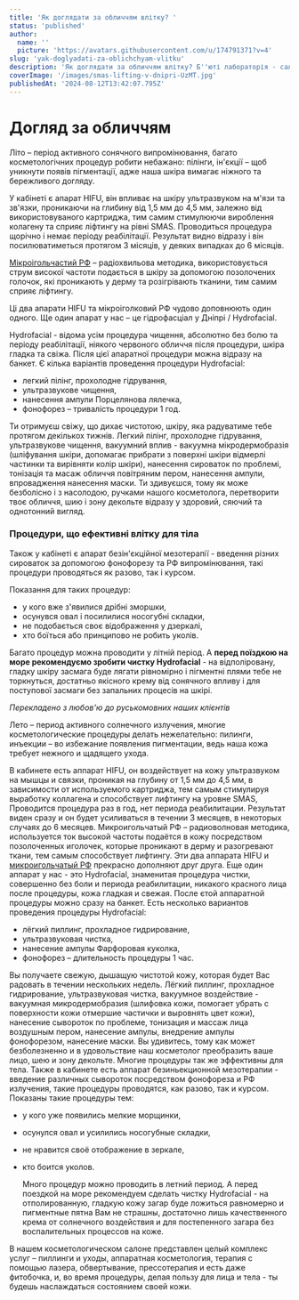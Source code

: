 ```yaml
---
title: 'Як доглядати за обличчям влітку? '
status: 'published'
author:
  name: ''
  picture: 'https://avatars.githubusercontent.com/u/174791371?v=4'
slug: 'yak-doglyadati-za-oblichchyam-vlitku'
description: 'Як доглядати за обличчям влітку? Б''юті лабораторія - салон краси, корисного і бережливого догляду за твоїм тілом у Дніпрі'
coverImage: '/images/smas-lifting-v-dnipri-UzMT.jpg'
publishedAt: '2024-08-12T13:42:07.795Z'
---
```


# Догляд за обличчям

Літо – період активного сонячного випромінювання, багато косметологічних процедур робити небажано: пілінги, ін'єкції – щоб уникнути появів пігментації, адже наша шкіра вимагає ніжного та бережливого догляду.

У кабінеті є апарат HIFU, він впливає на шкіру ультразвуком на м'язи та зв'язки, проникаючи на глибину від 1,5 мм до 4,5 мм, залежно від використовуваного картриджа, тим самим стимулюючи вироблення колагену та сприяє ліфтингу на рівні SMAS. Проводиться процедура щорічно і немає періоду реабілітації. Результат видно відразу і він посилюватиметься протягом 3 місяців, у деяких випадках до 6 місяців. 

[Мікроігольчастий РФ](https://cosmetcab.dp.ua/services/Mikroholkovyy-RF-v-Dnipri) – радіохвильова методика, використовується струм високої частоти подається в шкіру за допомогою позолочених голочок, які проникають у дерму та розігрівають тканини, тим самим сприяє ліфтингу. 

Ці два апарати HIFU та мікроіголковий РФ чудово доповнюють один одного. Ще один апарат у нас – це гідрофасціал у Дніпрі / Hydrofacial. 

Hydrofacial - відома усім процедура чищення, абсолютно без болю та періоду реабілітації, ніякого червоного обличчя після процедури, шкіра гладка та свіжа. Після цієї апаратної процедури можна відразу на банкет. Є кілька варіантів проведення процедури Hydrofacial:

- легкий пілінг, прохолодне гідрування,
- ультразвукове чищення,
- нанесення ампули Порцелянова лялечка,
- фонофорез – тривалість процедури 1 год.

Ти отримуєш свіжу, що дихає чистотою, шкіру, яка радуватиме тебе  протягом декількох тижнів. Легкий пілінг, прохолодне гідрування, ультразвукове чищення, вакуумний вплив - вакуумна мікродермобразія (шліфування шкіри, допомагає прибрати з поверхні шкіри відмерлі частинки та вирівняти колір шкіри), нанесення сироваток по проблемі, тонізація та масаж обличчя повітряним пером, нанесення ампули, впровадження нанесення маски. Ти здивуєшся, тому як може безболісно і з насолодою, ручками нашого косметолога, перетворити твоє обличчя, шию і зону декольте відразу у здоровий, сяючий та однотонний вигляд. 

### Процедури, що ефективні влітку для тіла 

Також у кабінеті є апарат безін'єкційної мезотерапії - введення різних сироваток за допомогою фонофорезу та РФ випромінювання, такі процедури проводяться як разово, так і курсом. 

Показання для таких процедур:

- у кого вже з'явилися дрібні зморшки,
- осунувся овал і посилилися носогубні складки,
- не подобається своє відображення у дзеркалі,
- хто боїться або принципово не робить уколів. 

Багато процедур можна проводити у літній період. А **перед поїздкою на море рекомендуємо зробити чистку Hydrofacial** - на відполіровану, гладку шкіру засмага буде лягати рівномірно і пігментні плями тебе не торкнуться, достатньо якісного крему від сонячного впливу і для поступової засмаги без запальних процесів на шкірі.

*Перекладено з любов'ю до руськомовних наших клієнтів*

Лето – период активного солнечного излучения, многие косметологические процедуры делать нежелательно: пилинги, инъекции – во избежание появления пигментации, ведь наша кожа требует нежного и щадящего ухода.

В кабинете есть аппарат HIFU, он воздействует на кожу ультразвуком на мышцы и связки, проникая на глубину от 1,5 мм до 4,5 мм, в зависимости от используемого картриджа, тем самым стимулируя выработку коллагена и способствует лифтингу на уровне SMAS, Проводится процедура раз в год, нет периода реабилитации. Результат виден сразу и он будет усиливаться в течении 3 месяцев, в некоторых случаях до 6 месяцев. Микроигольчатый РФ – радиоволновая методика, используется ток высокой частоты подаётся в кожу посредством позолоченных иголочек, которые проникают в дерму и разогревают ткани, тем самым способствует лифтингу. Эти два аппарата HIFU и [микроигольчатый РФ](https://cosmetcab.dp.ua/services/Mikroholkovyy-RF-v-Dnipri) прекрасно дополняют друг друга. Еще один аппарат у нас - это Hydrofacial, знаменитая процедура чистки, совершенно без боли и периода реабилитации, никакого красного лица после процедуры, кожа гладкая и свежая. После єтой аппаратной процедуры можно сразу на банкет. Есть несколько вариантов проведения процедуры Hydrofacial:

- лёгкий пиллинг, прохладное гидрирование,
- ультразвуковая чистка,
- нанесение ампулы Фарфоровая куколка,
- фонофорез – длительность процедуры 1 час.

Вы получаете свежую, дышащую чистотой кожу, которая будет Вас радовать в течении нескольких недель. Лёгкий пиллинг, прохладное гидрирование, ультразвуковая чистка, вакуумное воздействие - вакуумная микродермобразия (шлифовка кожи, помогает убрать с поверхности кожи отмершие частички и выровнять цвет кожи), нанесение сывороток по проблеме, тонизация и массаж лица воздушным пером, нанесение ампулы, внедрение ампулы фонофорезом, нанесение маски. Вы удивитесь, тому как может безболезненно и в удовольствие наш косметолог преобразить ваше лицо, шею и зону декольте. Многие процедуры так же эффективны для тела. Также в кабинете есть аппарат безиньекционной мезотерапии - введение различных сывороток посредством фонофореза и РФ излучения, такие процедуры проводятся, как разово, так и курсом. Показаны такие процедуры тем:

- у кого уже появились мелкие морщинки,
- осунулся овал и усилились носогубные складки,
- не нравится своё отображение в зеркале,
- кто боится уколов. 

  Много процедур можно проводить в летний период. А перед поездкой на море рекомендуем сделать чистку Hydrofacial - на отполированную, гладкую кожу загар буде ложиться равномерно и пигментные пятна Вам не страшны, достаточно лишь качественного крема от солнечного воздействия и для постепенного загара без воспалительных процессов на коже.

В нашем косметологическом салоне представлен целый комплекс услуг – пиллинги и уходы, аппаратная косметология, терапия с помощью лазера, обвертывание, прессотерапия и есть даже фитобочка, и, во время процедуры, делая пользу для лица и тела - ты будешь наслаждаться состоянием своей кожи.